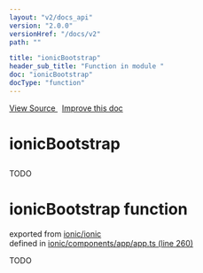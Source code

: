 ```yaml
---
layout: "v2/docs_api"
version: "2.0.0"
versionHref: "/docs/v2"
path: ""

title: "ionicBootstrap"
header_sub_title: "Function in module "
doc: "ionicBootstrap"
docType: "function"
---
```



<div class="improve-docs">
  <a href='http://github.com/driftyco/ionic/tree/master/#L'>
    View Source
  </a>
  &nbsp;
  <a href='http://github.com/driftyco/ionic/edit/master/#L'>
    Improve this doc
  </a>
</div>




<h1 class="api-title">

  ionicBootstrap



</h1>





TODO


<h1 class="class export">ionicBootstrap <span class="type">function</span></h1>
<p class="module">exported from <a href='undefined'>ionic/ionic</a><br/>
defined in <a href="https://github.com/driftyco/ionic2/tree/master/ionic/components/app/app.ts#L260-L336">ionic/components/app/app.ts (line 260)</a>
</p>
<p><p>TODO</p>
</p>

